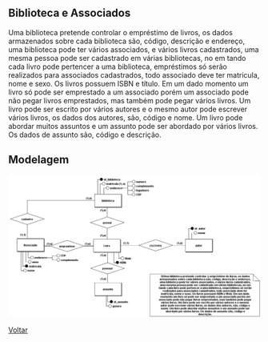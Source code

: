 ## Biblioteca e Associados

Uma biblioteca pretende controlar o empréstimo de livros, os dados
armazenados sobre cada biblioteca são, código, descrição e endereço,
uma biblioteca pode ter vários associados, e vários livros cadastrados,
uma mesma pessoa pode ser cadastrado em várias bibliotecas, no em
tando cada livro pode pertencer a uma biblioteca, empréstimos só serão
realizados para associados cadastrados, todo associado deve ter
matricula, nome e sexo. Os livros possuem ISBN e título. Em um dado
momento um livro só pode ser emprestado a um associado porém um
associado pode não pegar livros emprestados, mas também pode pegar
vários livros. Um livro pode ser escrito por vários autores e o mesmo
autor pode escrever vários livros, os dados dos autores, são, código e
nome. Um livro pode abordar muitos assuntos e um assunto pode ser
abordado por vários livros. Os dados de assunto são, código e
descrição.


## Modelagem

![Associados](atividade03.png)

[Voltar](../../README.md)

